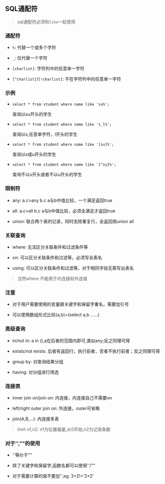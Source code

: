 ## SQL通配符 ##

> sql通配符必须和`like`一起使用

### 通配符 ###

- `%`: 代替一个或多个字符

- `_`: 仅代替一个字符

- `[charlist]`: 字符列中的任意单一字符

- `[^charlist]`/`[!charlist]`: 不在字符列中的任意单一字符


### 示例 ###

- `select * from student where name like 'su%';`

    查询以su开头的学生

- `select * from student where name like 's_l%';`

    查询以s,任意单字符，l开头的学生

- `select * from student where name like '[su]%';`

    查询以s或u开头的学生

- `select * from student where name like '[^su]%';`

    查询不以s开头或者不以u开头的学生



### 限制符 ###

- any: a.c>any b.c a与b中值比较，一个满足返回true

- all: a.c>all b.c a与b中值比较，必须全满足才返回true

- union: 联合两个表的记录，同时去除重复行，全返回用union all


### 关联查询 ###

- where: 无法区分关联条件和过滤条件等

- on: 可以区分关联条件和过滤等，必须写全表名

- using: 可以区分关联条件和过滤等，对于相同字段无需写出表名

> 当然where 不能用于内连接和外连接


### 注意 ###
 - 对于用户需要使用的变量跟关键字和保留字重名，需要加引号

 - 可以使用数组形式比较(a,b)=(select a,b ......)

### 高级查询 ###

- in/not in: a in (),a在后者的范围内即可,类似any;反之同理可得

- exists/not exists: 后者有返回行，执行前者，否者不执行前者；反之同理可得

- group by: 对查询结果分组

- having: 对分组进行筛选

### 连接表 ###

- inner join on/join on: 内连接，内连接自己不需要on

- left/right outer join on: 外连接，outer可省略

- join(A,B,...): 内连接多表

>limit n1,n2: n1为位置偏量,从0开始,n2为记录条数


### 对于'',""的使用 ###

- ''等价于""

- 除了关键字和保留字,函数名都可以使用''/""

- 对于需要计算的值不要加'',eg: 3+2!='3+2'



